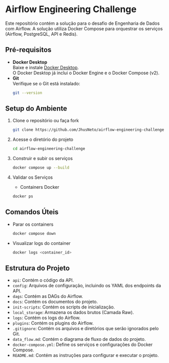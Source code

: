 # Airflow Engineering Challenge

Este repositório contém a solução para o desafio de Engenharia de Dados com Airflow. A solução utiliza Docker Compose para orquestrar os serviços (Airflow, PostgreSQL, API e Redis).

## Pré-requisitos

- **Docker Desktop**  
  Baixe e instale [Docker Desktop](https://www.docker.com/products/docker-desktop).  
  O Docker Desktop já inclui o Docker Engine e o Docker Compose (v2).  
- **Git**  
  Verifique se o Git está instalado:  
  ```bash
  git --version
   ```

## Setup do Ambiente

1. Clone o repositório ou faça fork
   ```bash
   git clone https://github.com/JhusNeto/airflow-engineering-challenge.git
   ```

2. Acesse o diretório do projeto
   ```bash
   cd airflow-engineering-challenge
   ```

3. Construir e subir os serviços
   ```bash
   docker compose up --build
   ```

4. Validar os Serviços
   
   - Containers Docker
   ```bash
   docker ps
   ```

## Comandos Úteis
- Parar os containers
   ```bash
   docker compose down
   ```
- Visualizar logs do container
   ```bash
   docker logs <container_id>
   ```
## Estrutura do Projeto
- `api`: Contém o código da API.
- `config`: Arquivos de configuração, incluindo os YAML dos endpoints da API.
- `dags`: Contém as DAGs do Airflow.
- `docs`: Contém os documentos do projeto.
- `init-scripts`: Contém os scripts de inicialização.
- `local_storage`: Armazena os dados brutos (Camada Raw).
- `logs`: Contém os logs do Airflow.
- `plugins`: Contém os plugins do Airflow.
- `.gitignore`: Contém os arquivos e diretórios que serão ignorados pelo Git.
- `data_flow.md`: Contém o diagrama de fluxo de dados do projeto.
- `docker-compose.yml`: Define os serviços e configurações do Docker Compose.
- `README.md`: Contém as instruções para configurar e executar o projeto.